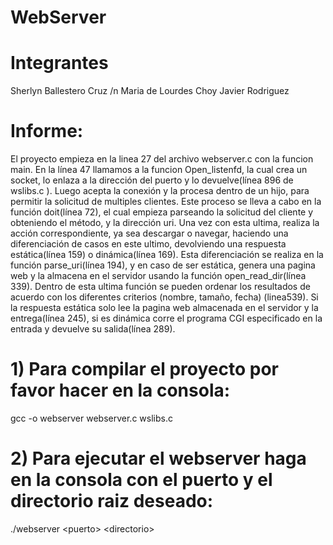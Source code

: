 # WebServer
# Integrantes
Sherlyn Ballestero Cruz /n
Maria de Lourdes Choy
Javier Rodriguez

# Informe:
El proyecto empieza en la linea 27 del archivo webserver.c con la funcion main. En la línea 47 llamamos a la funcion Open_listenfd, la cual crea un socket, lo enlaza a la dirección del puerto y lo devuelve(línea 896 de wslibs.c ). Luego acepta la conexión y la procesa dentro de un hijo, para permitir la solicitud de multiples clientes. Este proceso se lleva a cabo en la función doit(línea 72), el cual empieza parseando la solicitud del cliente y obteniendo el método, y la dirección uri. Una vez con esta ultima, realiza la acción correspondiente, ya sea descargar o navegar, haciendo una diferenciación de casos en este ultimo, devolviendo una respuesta estática(línea 159) o dinámica(línea 169). Esta diferenciación se realiza en la función parse_uri(línea 194), y en caso de ser estática, genera una pagina web y la almacena en el servidor usando la función open_read_dir(línea 339). Dentro de esta ultima función se pueden ordenar los resultados de acuerdo con los diferentes criterios (nombre, tamaño, fecha) (linea539). Si la respuesta estática solo lee la pagina web almacenada en el servidor y la entrega(línea 245), si es dinámica corre el programa CGI especificado en la entrada y devuelve su salida(línea 289).

# 1) Para compilar el proyecto por favor hacer en la consola:

gcc -o webserver webserver.c wslibs.c

# 2) Para ejecutar el webserver haga en la consola con el puerto y el directorio raiz deseado:

./webserver \<puerto\> \<directorio\>
